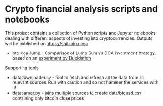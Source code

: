 # Crypto financial analysis scripts and notebooks
This project contains a collection of Python scripts and Jupyter notebooks dealing with different aspects of investing into cryptocurrencies. Outputs will be published on https://shitcoin.ninja

* btc-dca-lump - Comparison of Lump Sum vs DCA investment strategy, based on an [experiment by Elucidation](https://github.com/Elucidation/lumpsum_vs_dca)

Supporting tools
* datadownloader.py - tool to fetch and refresh all the data from all relevant sources. Run with caution and do not hammer the services with it!
* dataparser.py - joins multiple sources to create data/btcusd.csv containing only bitcoin close prices 